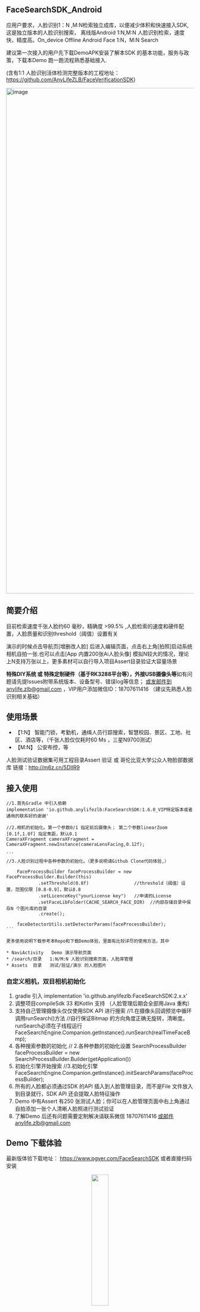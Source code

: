 ## FaceSearchSDK_Android
应用户要求，人脸识别1：N ,M:N检索独立成库，以便减少体积和快速接入SDK, 这是独立版本的人脸识别搜索，
离线版Android 1:N,M:N 人脸识别检索，速度快，精度高。On_device Offline Android Face 1:N，M:N Search

建议第一次接入的用户先下载DemoAPK安装了解本SDK 的基本功能，服务与政策，下载本Demo 跑一跑流程熟悉基础接入.

(含有1:1 人脸识别活体检测完整版本的工程地址：https://github.com/AnyLifeZLB/FaceVerificationSDK)


<img width="1354" alt="image" src="https://github.com/AnyLifeZLB/FaceSearchSDK_Android/assets/15169396/b61d6ab9-b695-4d75-a9cd-42c27ecacc67">


## 简要介绍
目前检索速度千张人脸约60 毫秒，精确度 >99.5% ,人脸检索的速度和硬件配置，人脸质量和识别threshold（阈值）设置有关

演示的时候点击导航页[增删改人脸] 后进入编辑页面，点击右上角[拍照]启动系统相机自拍一张.也可以点击[App 内置200张Ai人脸头像] 
模拟N较大的情况，理论上N支持万张以上，更多素材可以自行导入项目Assert目录验证大容量场景

**特殊DIY系统 或 特殊定制硬件（基于RK3288平台等），外接USB摄像头等**如有问题请先提Issues附带系统版本、设备型号、错误log等信息；
或发邮件到anylife.zlb@gmail.com ，VIP用户添加微信ID：18707611416 （建议先熟悉人脸识别相关基础）


## 使用场景

- 【1:N】 智能门锁，考勤机，通缉人员行踪搜索，智慧校园、景区、工地、社区、酒店等，（千张人脸仅仅耗时60 Ms ，三星N9700测试）
- 【M:N】 公安布控，等
 
 人脸测试验证数据集可用工程目录Assert 验证 或 哥伦比亚大学公众人物脸部数据库  链接：http://m6z.cn/5DlIR9

## 接入使用

    //1.首先Gradle 中引入依赖 
    implementation 'io.github.anylifezlb:FaceSearchSDK:1.6.0_VIP特定版本或者通用的联系好的谢谢'

    //2.相机的初始化。第一个参数0/1 指定前后摄像头； 第二个参数linearZoom [0.1f,1.0f] 指定焦距，默认0.1
    CameraXFragment cameraXFragment = CameraXFragment.newInstance(cameraLensFacing,0.12f);

    ``` 
    //3.人脸识别过程中各种参数的初始化。（更多说明请Github Clone代码体验,）
    
        FaceProcessBuilder faceProcessBuilder = new FaceProcessBuilder.Builder(this)
                .setThreshold(0.8f)                 //threshold（阈值）设置，范围仅限 [0.8-0.9]，默认0.8
                .setLicenceKey("yourLicense key")   //申请的License
                .setFaceLibFolder(CACHE_SEARCH_FACE_DIR)  //内部存储目录中保存N 个图片库的目录
                .create();

        faceDetectorUtils.setDetectorParams(faceProcessBuilder);
    ```
   
    更多使用说明下载参考本Repo和下载Demo体验，里面有比较详尽的使用方法，其中
  
    * NaviActivity   Demo 演示导航页面
    * /search/目录   1:N/M:N 人脸识别搜索页面，人脸库管理
    * Assets  目录   测试/验证/演示 的人脸图片

### 自定义相机，双目相机初始化

1. gradle 引入 implementation 'io.github.anylifezlb:FaceSearchSDK:2.x.x'
2. 调整项目compileSdk 33 和Kotlin 支持 （人脸管理后期会全部用Java 重构）
3. 支持自己管理摄像头仅仅使用SDK API 进行搜索
   //1.在摄像头回调预览中循环调用runSearch()方法
   //自行保证Bitmap 的方向角度正确无旋转，清晰度。runSearch必须在子线程运行
   FaceSearchEngine.Companion.getInstance().runSearch(realTimeFaceBmp);
4. 各种搜索参数的初始化
   // 2.各种参数的初始化设置
   SearchProcessBuilder faceProcessBuilder = new SearchProcessBuilder.Builder(getApplication())
5. 初始化引擎开始搜索
   //3.初始化引擎
   FaceSearchEngine.Companion.getInstance().initSearchParams(faceProcessBuilder);
6. 所有的人脸都必须通过SDK 的API 插入到人脸管理目录，而不是File 文件放入到目录就行，SDK API 还会提取人脸特征操作
7. Demo 中有Assert 有250 张测试人脸；你可以在人脸管理页面中右上角通过自拍添加一张个人清晰人脸照进行测试验证
8. 了解Demo 后还有问题需要定制解决请联系微信 18707611416 或邮件anylife.zlb@gmail.com


## Demo 下载体验

最新版体验下载地址： https://www.pgyer.com/FaceSearchSDK
或者直接扫码安装

<div align=center>
<img src="https://github.com/AnyLifeZLB/FaceSearchSDK_Android/assets/15169396/119f33ec-5525-4943-ad35-ef400a408172" width = 30% height = 30% />
</div>




### This is Demo Video

https://github.com/AnyLifeZLB/FaceSearchSDK_Android/assets/15169396/46cca423-1cc9-4861-bec9-7457f68ad986



